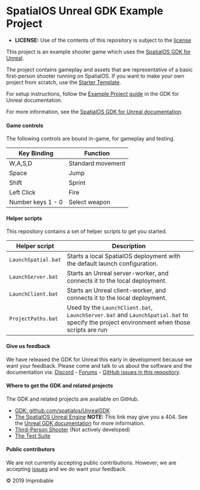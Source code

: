 # SpatialOS Unreal GDK Example Project

- **LICENSE:** Use of the contents of this repository is subject to the [license](LICENSE.md)

This project is an example shooter game which uses the [SpatialOS GDK for Unreal](https://github.com/spatialos/unrealGDK). 

The project contains gameplay and assets that are representative of a basic first-person shooter running on SpatialOS. If you want to make your own project from scratch, use the [Starter Template](https://docs.improbable.io/unreal/alpha/content/get-started/gdk-template).

For setup instructions, follow the [Example Project guide](https://docs.improbable.io/unreal/latest/content/get-started/example-project/exampleproject-intro)  in the GDK for Unreal documentation. 

For more information, see the [SpatialOS GDK for Unreal documentation](https://docs.improbable.io/unreal/latest/).

#### Game controls

The following controls are bound in-game, for gameplay and testing.

| Key Binding       | Function          |
| ----------------- | ----------------- |
| W,A,S,D           | Standard movement |
| Space             | Jump              |
| Shift             | Sprint            |
| Left Click        | Fire              |
| Number keys 1 - 0 | Select weapon     |

#### Helper scripts

This repository contains a set of helper scripts to get you started.

| Helper script       | Description                                                  |
| ------------------- | ------------------------------------------------------------ |
| `LaunchSpatial.bat` | Starts a local SpatialOS deployment with the default launch configuration. |
| `LaunchServer.bat`  | Starts an Unreal server-worker, and connects it to the local deployment. |
| `LaunchClient.bat`  | Starts an Unreal client-worker, and connects it to the local deployment. |
| `ProjectPaths.bat`  | Used by the `LaunchClient.bat`, `LaunchServer.bat` and `LaunchSpatial.bat` to specify the project environment when those scripts are run |

#### Give us feedback

We have released the GDK for Unreal this early in development because we want your feedback. Please come and talk to us about the software and the documentation via: [Discord](https://discordapp.com/channels/311273633307951114/339471548647866368) - [Forums](https://forums.improbable.io/) - [GitHub issues in this repository](https://github.com/spatialos/UnrealGDK/issues).

#### Where to get the GDK and related projects

The GDK and related projects are available on GitHub.

- [GDK: github.com/spatialos/UnrealGDK](https://github.com/spatialos/UnrealGDK)
- [The SpatialOS Unreal Engine](https://github.com/improbableio/UnrealEngine/tree/4.20-SpatialOSUnrealGDK)
  **NOTE:** This link may give you a 404. See the [Unreal GDK documentation](https://docs.improbable.io/unreal/alpha/content/get-started/build-unreal-fork) for more information.
- [Third-Person Shooter](https://github.com/spatialos/UnrealGDKThirdPersonShooter) (Not actively developed)
- [The Test Suite](https://github.com/spatialos/UnrealGDKTestSuite)

#### Public contributors

We are not currently accepting public contributions. However, we are accepting [issues](https://github.com/spatialos/UnrealGDK/issues) and we do want your feedback.

&copy; 2019 Improbable